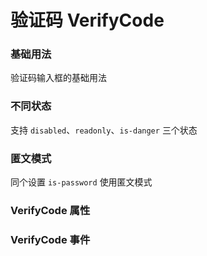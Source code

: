 <script setup lang="ts">
  import props from "../example/verifyCode/props.ts";
  import events from "../example/verifyCode/events.ts";
</script>

# 验证码 VerifyCode

### 基础用法
验证码输入框的基础用法
<demo-block src="example/verifyCode/basic" stack-blitz-name="verifycode-basic"></demo-block>

### 不同状态
支持 `disabled`、`readonly`、`is-danger` 三个状态
<demo-block src="example/verifyCode/status" stack-blitz-name="verifycode-status"></demo-block>


### 匿文模式
同个设置 `is-password` 使用匿文模式
<demo-block src="example/verifyCode/password" stack-blitz-name="verifycode-password"></demo-block>

### VerifyCode 属性

<table-block type="props" :data="props"></table-block>

### VerifyCode 事件

<table-block type="events" :data="events"></table-block>